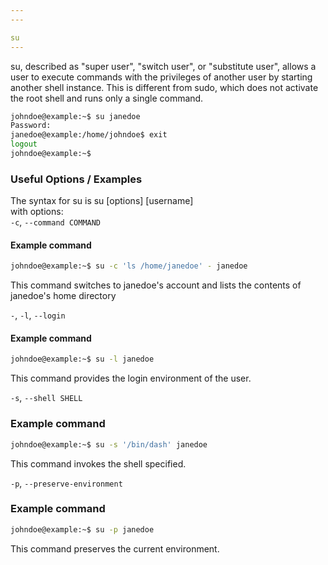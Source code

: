 ```yaml
---
---

su
---
```

<!-- one line explanation would go here -->
su, described as "super user", "switch user", or "substitute user", allows a user to execute commands with the privileges of another user by starting another shell instance. This is different from sudo, which does not activate the root shell and runs only a single command.

<!-- minimal example -->
~~~ bash
johndoe@example:~$ su janedoe
Password:
janedoe@example:/home/johndoe$ exit
logout
johndoe@example:~$
~~~

<!--more-->

### Useful Options / Examples
The syntax for su is su [options] [username]  
with options:  
`-c`, `--command COMMAND`

#### Example command
~~~ bash
johndoe@example:~$ su -c 'ls /home/janedoe' - janedoe
~~~

This command switches to janedoe's account and lists the contents of janedoe's home directory


`-`, `-l`, `--login`



#### Example command
~~~ bash
johndoe@example:~$ su -l janedoe
~~~

This command provides the login environment of the user.


`-s`, `--shell SHELL`

### Example command
~~~ bash
johndoe@example:~$ su -s '/bin/dash' janedoe
~~~

This command invokes the shell specified.


`-p`, `--preserve-environment`

### Example command
~~~bash
johndoe@example:~$ su -p janedoe
~~~

This command preserves the current environment.

